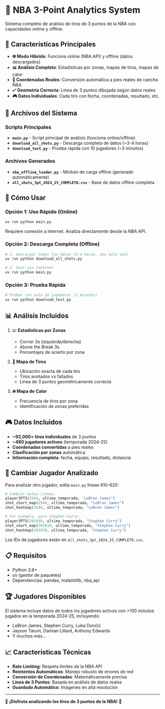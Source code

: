 # 🏀 NBA 3-Point Analytics System

Sistema completo de análisis de tiros de 3 puntos de la NBA con capacidades online y offline.

## 🎯 Características Principales

- **🌐 Modo Híbrido**: Funciona online (NBA API) y offline (datos descargados)
- **📊 Análisis Completo**: Estadísticas por zonas, mapas de tiros, mapas de calor
- **📍 Coordenadas Reales**: Conversión automática a pies reales de cancha NBA
- **✅ Geometría Correcta**: Línea de 3 puntos dibujada según datos reales
- **🎮 Datos Individuales**: Cada tiro con fecha, coordenadas, resultado, etc.

## 📁 Archivos del Sistema

### Scripts Principales
- **`main.py`** - Script principal de análisis (funciona online/offline)
- **`download_all_shots.py`** - Descarga completa de datos (~3-4 horas)
- **`download_test.py`** - Prueba rápida con 10 jugadores (~3 minutos)

### Archivos Generados
- **`nba_offline_loader.py`** - Módulo de carga offline (generado automáticamente)
- **`all_shots_3pt_2024_25_COMPLETO.csv`** - Base de datos offline completa

## 🚀 Cómo Usar

### Opción 1: Uso Rápido (Online)
```bash
uv run python main.py
```
Requiere conexión a internet. Analiza directamente desde la NBA API.

### Opción 2: Descarga Completa (Offline)
```bash
# 1. Descargar todos los datos (3-4 horas, una sola vez)
uv run python download_all_shots.py

# 2. Usar sin internet
uv run python main.py
```

### Opción 3: Prueba Rápida
```bash
# Probar con solo 10 jugadores (3 minutos)
uv run python download_test.py
```

## 📊 Análisis Incluidos

1. **📈 Estadísticas por Zonas**
   - Corner 3s (izquierda/derecha)
   - Above the Break 3s
   - Porcentajes de acierto por zona

2. **📍 Mapa de Tiros**
   - Ubicación exacta de cada tiro
   - Tiros anotados vs fallados
   - Línea de 3 puntos geométricamente correcta

3. **🔥 Mapa de Calor**
   - Frecuencia de tiros por zona
   - Identificación de zonas preferidas

## 🎮 Datos Incluidos

- **~92,000+ tiros individuales** de 3 puntos
- **~480 jugadores activos** (temporada 2024-25)
- **Coordenadas convertidas** a pies reales
- **Clasificación por zonas** automática
- **Información completa**: fecha, equipo, resultado, distancia

## 🔧 Cambiar Jugador Analizado

Para analizar otro jugador, edita `main.py` líneas 610-620:

```python
# Cambiar estas líneas:
player3PTS(2544, ultima_temporada, "LeBron James")
shot_chart_map(2544, ultima_temporada, "LeBron James") 
shot_heatmap(2544, ultima_temporada, "LeBron James")

# Por ejemplo, para Stephen Curry:
player3PTS(201939, ultima_temporada, "Stephen Curry")
shot_chart_map(201939, ultima_temporada, "Stephen Curry")
shot_heatmap(201939, ultima_temporada, "Stephen Curry")
```

Los IDs de jugadores están en `all_shots_3pt_2024_25_COMPLETO.csv`.

## 📋 Requisitos

- Python 3.8+
- uv (gestor de paquetes)
- Dependencias: pandas, matplotlib, nba_api

## 🏆 Jugadores Disponibles

El sistema incluye datos de todos los jugadores activos con >100 minutos jugados en la temporada 2024-25, incluyendo:

- LeBron James, Stephen Curry, Luka Dončić
- Jayson Tatum, Damian Lillard, Anthony Edwards
- Y muchos más...

## 📈 Características Técnicas

- **Rate Limiting**: Respeta límites de la NBA API
- **Reintentos Automáticos**: Manejo robusto de errores de red
- **Conversión de Coordenadas**: Matemáticamente precisa
- **Línea de 3 Puntos**: Basada en análisis de datos reales
- **Guardado Automático**: Imágenes en alta resolución

---

🏀 **¡Disfruta analizando los tiros de 3 puntos de la NBA!** 🏀

